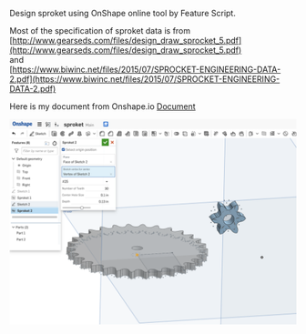 Design sproket using OnShape online tool by Feature Script.

Most of the specification of sproket data is from<br>
[http://www.gearseds.com/files/design_draw_sprocket_5.pdf](http://www.gearseds.com/files/design_draw_sprocket_5.pdf)
<br>and<br>
[https://www.biwinc.net/files/2015/07/SPROCKET-ENGINEERING-DATA-2.pdf](https://www.biwinc.net/files/2015/07/SPROCKET-ENGINEERING-DATA-2.pdf)

Here is my document from Onshape.io
[Document](https://cad.onshape.com/documents/5de8c1d4aaaa7679e650c0e3/w/e775e409240ddd70aad42b4a/e/46e28fe1c57f4ec2b0b9253f)

![Sproket](https://github.com/movingfinger/hardware-piscine/blob/master/FS_image.png)
